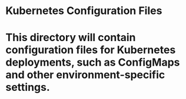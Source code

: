 # Kubernetes Configuration Files
# This directory will contain configuration files for Kubernetes deployments, such as ConfigMaps and other environment-specific settings.

